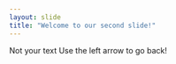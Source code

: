 ```yaml
---
layout: slide
title: "Welcome to our second slide!"
---
```

Not your text
Use the left arrow to go back!
